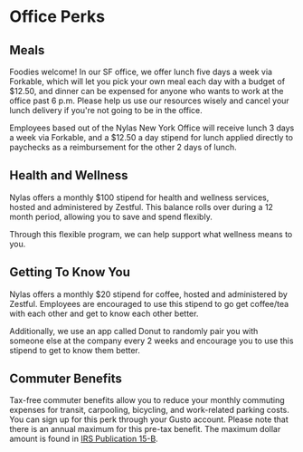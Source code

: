 # Office Perks

## Meals

Foodies welcome! In our SF office, we offer lunch five days a week via Forkable, which will let you pick your own meal each day with a budget of $12.50, and dinner can be expensed for anyone who wants to work at the office past 6 p.m. Please help us use our resources wisely and cancel your lunch delivery if you're not going to be in the office.

Employees based out of the Nylas New York Office will receive lunch 3 days a week via Forkable, and a $12.50 a day stipend for lunch applied directly to paychecks as a reimbursement for the other 2 days of lunch.

## Health and Wellness

Nylas offers a monthly $100 stipend for health and wellness services, hosted and administered by Zestful. This balance rolls over during a 12 month period, allowing you to save and spend flexibly. 

Through this flexible program, we can help support what wellness means to you.

## Getting To Know You

Nylas offers a monthly $20 stipend for coffee, hosted and administered by Zestful. Employees are encouraged to use this stipend to go get coffee/tea with each other and get to know each other better.

Additionally, we use an app called Donut to randomly pair you with someone else at the company every 2 weeks and encourage you to use this stipend to get to know them better. 


## Commuter Benefits

Tax-free commuter benefits allow you to reduce your monthly commuting expenses for transit, carpooling, bicycling, and work-related parking costs. You can sign up for this perk through your Gusto account. Please note that there is an annual maximum for this pre-tax benefit. The maximum dollar amount is found in [IRS Publication 15-B](http://www.irs.gov/publications/p15b/ar02.html#en_US_2013_publink1000193740).


